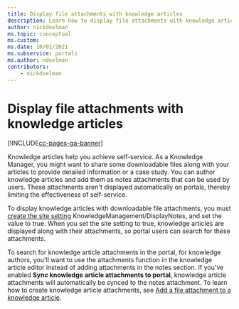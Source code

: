 ```yaml
---
title: Display file attachments with knowledge articles
description: Learn how to display file attachments with knowledge articles on a portal.
author: nickdoelman
ms.topic: conceptual
ms.custom: 
ms.date: 10/01/2021
ms.subservice: portals
ms.author: ndoelman
contributors:
    - nickdoelman
---
```


# Display file attachments with knowledge articles


[!INCLUDE[cc-pages-ga-banner](../../../includes/cc-pages-ga-banner.md)]

Knowledge articles help you achieve self-service. As a Knowledge Manager, you might want to share some downloadable files along with your articles to provide detailed information or a case study. You can author knowledge articles and add them as notes attachments that can be used by users. These attachments aren't displayed automatically on portals, thereby limiting the effectiveness of self-service.

To display knowledge articles with downloadable file attachments, you must [create the site setting](../configure/configure-site-settings.md) KnowledgeManagement/DisplayNotes, and set the value to true. When you set the site setting to true, knowledge articles are displayed along with their attachments, so portal users can search for these attachments.

To search for knowledge article attachments in the portal, for knowledge authors, you'll want to use the attachments function in the knowledge article editor instead of adding attachments in the notes section. If you've enabled **Sync knowledge article attachments to portal**, knowledge article attachments will automatically be synced to the notes attachment. To learn how to create knowledge article attachments, see [Add a file attachment to a knowledge article](/dynamics365/customer-service/customer-service-hub-user-guide-knowledge-article#add-a-file-attachment-to-a-knowledge-article).
